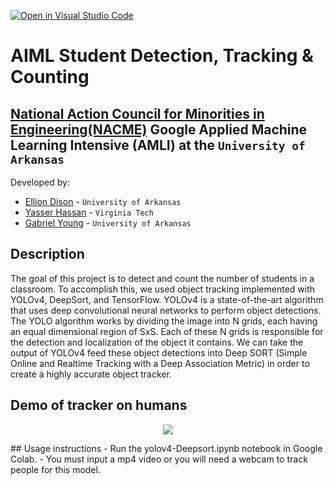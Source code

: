 [![Open in Visual Studio Code](https://classroom.github.com/assets/open-in-vscode-c66648af7eb3fe8bc4f294546bfd86ef473780cde1dea487d3c4ff354943c9ae.svg)](https://classroom.github.com/online_ide?assignment_repo_id=8127848&assignment_repo_type=AssignmentRepo)
<!--
Name of your teams' final project
-->
# AIML Student Detection, Tracking & Counting
## [National Action Council for Minorities in Engineering(NACME)](https://www.nacme.org) Google Applied Machine Learning Intensive (AMLI) at the `University of Arkansas`

<!--
List all of the members who developed the project and
link to each members respective GitHub profile
-->
Developed by: 
- [Ellion Dison](https://github.com/ecdison) - `University of Arkansas`
- [Yasser Hassan](https://github.com/Yasserjr11) - `Virginia Tech` 
- [Gabriel Young](https://github.com/gabrielyoung02) - `University of Arkansas` 

## Description
<!--
Give a short description on what your project accomplishes and what tools is uses. In addition, you can drop screenshots directly into your README file to add them to your README. Take these from your presentations.
-->
The goal of this project is to detect and count the number of students in a classroom. To accomplish this, we used object tracking implemented with YOLOv4, DeepSort, and TensorFlow. YOLOv4 is a state-of-the-art algorithm that uses deep convolutional neural networks to perform object detections. The YOLO algorithm works by dividing the image into N grids, each having an equal dimensional region of SxS. Each of these N grids is responsible for the detection and localization of the object it contains. We can take the output of YOLOv4 feed these object detections into Deep SORT (Simple Online and Realtime Tracking with a Deep Association Metric) in order to create a highly accurate object tracker.
## Demo of tracker on humans
<p align="center"><img src="palace-sample.gif"\></p>
## Usage instructions
<!--
Give details on how to install fork and install your project. You can get all of the python dependencies for your project by typing `pip3 freeze requirements.txt` on the system that runs your project. Add the generated `requirements.txt` to this repo.
-->
- Run the yolov4-Deepsort.ipynb notebook in Google Colab.
- You must input a mp4 video or you will need a webcam to track people for this model.
